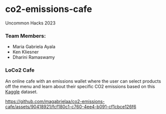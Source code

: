 # co2-emissions-cafe

Uncommon Hacks 2023

### Team Members:

- Maria Gabriela Ayala
- Ken Kliesner
- Dharini Ramaswamy

### LoCo2 Cafe

An online cafe with an emissions wallet where the user can select products off the menu and learn about their specific CO2 emissions based on this [Kaggle](https://www.kaggle.com/code/selfvivek/choose-your-food-wisely) dataset.
 
https://github.com/magabrielaa/co2-emissions-cafe/assets/90418921/fcf180c1-c760-4ee4-b091-cf1cbce126f6

